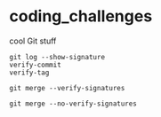 # coding_challenges

cool Git stuff

```
git log --show-signature
verify-commit
verify-tag

git merge --verify-signatures

git merge --no-verify-signatures
```
